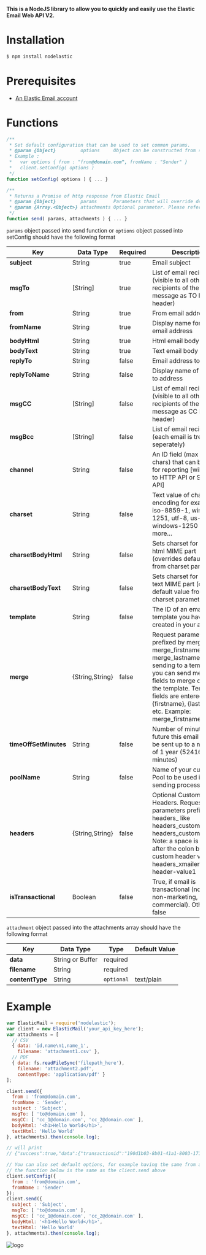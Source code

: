 **This is a NodeJS library to allow you to quickly and easily use the Elastic Email Web API V2.**

# Installation #
```sh
$ npm install nodelastic
```

# Prerequisites #
* [An Elastic Email account](https://elasticemail.com/account/)

# Functions #
```js
/**
 * Set default configuration that can be used to set common params.
 * @param {Object}         options     Object can be constructed from send parameters
 * Example : 
 *   var options { from : "from@domain.com", fromName : "Sender" }
 *   client.setConfig( options )
 */
function setConfig( options ) { ... }

/**
 * Returns a Promise of http response from Elastic Email
 * @param {Object}         params      Parameters that will override default configuration set in setConfig
 * @param {Array.<Object>} attachments Optional parameter. Please refer to the table below for more details.
 */
function send( params, attachments ) { ... }
```

`params` object passed into send function or `options` object passed into setConfig should have the following format 

| Key | Data Type | Required | Description |
| ------ | ------ | ---- | ------------|
| **subject** | String | true | Email subject |
| **msgTo** | [String] | true | List of email recipients (visible to all other recipients of the message as TO MIME header) |
| **from** | String | true | From email address |
| **fromName** | String | true | Display name for from email address |
| **bodyHtml** | String | true | Html email body |
| **bodyText** | String | true | Text email body |
| **replyTo** | String | false | Email address to reply to |
| **replyToName** | String | false | Display name of the reply to address |
| **msgCC** | [String] | false | List of email recipients (visible to all other recipients of the message as CC MIME header) |
| **msgBcc** | [String] | false | List of email recipients (each email is treated seperately) |
| **channel** | String | false | An ID field (max 191 chars) that can be used for reporting [will default to HTTP API or SMTP API] |
| **charset** | String | false | Text value of charset encoding for example: iso-8859-1, windows-1251, utf-8, us-ascii, windows-1250 and more… |
| **charsetBodyHtml** | String | false | Sets charset for body html MIME part (overrides default value from charset parameter) |
| **charsetBodyText** | String | false | Sets charset for body text MIME part (overrides default value from charset parameter) |
| **template** | String | false | The ID of an email template you have created in your account |
| **merge** | {String,String} | false | Request parameters prefixed by merge_ like merge_firstname, merge_lastname. If sending to a template you can send merge_ fields to merge data with the template. Template fields are entered with {firstname}, {lastname} etc. Example: merge_firstname=John |
| **timeOffSetMinutes** | String | false | Number of minutes in the future this email should be sent up to a maximum of 1 year (524160 minutes) |
| **poolName** | String | false | Name of your custom IP Pool to be used in the sending process |
| **headers** | {String,String} | false | Optional Custom Headers. Request parameters prefixed by headers_ like headers_customheader1, headers_customheader2. Note: a space is required after the colon before the custom header value. headers_xmailer=xmailer: header-value1 |
| **isTransactional** | Boolean | false | True, if email is transactional (non-bulk, non-marketing, non-commercial). Otherwise, false |

`attachment` object passed into the attachments array should have the following format 

| Key | Data Type | Type | Default Value |
| ------ | ------ | ---- | ------------- |
| **data** | String or Buffer | required | |
| **filename** | String | required | |
| **contentType** | String | `optional` | text/plain |


# Example #
```js
var ElasticMail = require('nodelastic');
var client = new ElasticMail('your_api_key_here');
var attachments = [ 
  // CSV
  { data: 'id,name\n1,name_1',
    filename: 'attachment1.csv' },
  // PDF
  { data: fs.readFileSync('filepath_here'),
    filename: 'attachment2.pdf',
    contentType: 'application/pdf' } 
];

client.send({
  from : 'from@domain.com',
  fromName : 'Sender',
  subject : 'Subject',
  msgTo: [ 'to@domain.com' ],
  msgCC: [ 'cc_1@domain.com', 'cc_2@domain.com' ],
  bodyHtml: '<h1>Hello World</h1>',
  textHtml: 'Hello World'
}, attachments).then(console.log);

// will print 
// {"success":true,"data":{"transactionid":"190d1b03-8b01-41a1-8003-17181c1719b0","messageid":"ilXf1Nm38mxuxemecfdbvw2"}}

// You can also set default options, for example having the same from and the name of the sender
// the function below is the same as the client.send above
client.setConfig({
  from : 'from@domain.com',
  fromName : 'Sender'
});
client.send({
  subject : 'Subject',
  msgTo: [ 'to@domain.com' ],
  msgCC: [ 'cc_1@domain.com', 'cc_2@domain.com' ],
  bodyHtml: '<h1>Hello World</h1>',
  textHtml: 'Hello World'
}, attachments).then(console.log);
```


![logo](https://elasticemail.com/files/ee_200x200.png)